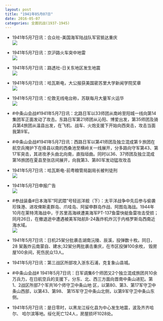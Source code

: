 ```yaml
---
layout: post
title: "1941年05月07日"
date: 2016-05-07
categories: 全面抗战(1937-1945)
---
```


<meta name="referrer" content="no-referrer" />

- 1941年5月7日讯：合众社-美国海军陆战队军官抵达重庆 <br/><img src="https://ww2.sinaimg.cn/large/aca367d8jw1f3n7tqw7aej20cs06xdh6.jpg" />

- 1941年5月7日讯：京沪路火车突中地雷 <br/><img src="https://ww3.sinaimg.cn/large/aca367d8jw1f3n63hvxqsj206y07cq3n.jpg" />

- 1941年5月7日讯：路透社-日关东地区发生地震 <br/><img src="https://ww2.sinaimg.cn/large/aca367d8jw1f3n4ddt36nj20ai072wfi.jpg" />

- 1941年5月7日讯：哈瓦斯电，大公报获美国密苏里大学新闻学院奖章 <br/><img src="https://ww4.sinaimg.cn/large/aca367d8jw1f3n2mwifr7j209x0783zo.jpg" />

- 1941年5月7日讯：伦敦无线电台称，苏联每月大量军火运华 <br/><img src="https://ww2.sinaimg.cn/large/aca367d8jw1f3mxfmwpujj205s06raal.jpg" />

- #中条山会战#1941年5月7日讯：北路日军以33师团从南岭至阳城一线向第14集团军正面发动了攻击。东路日军第21师团从沁阳、博爱出发，第35师团及骑兵第4旅团从温县出发，在飞机、战车、火炮支援下开始向西突击，攻击当面我第9军。 

- #中条山会战#1941年5月7日讯：西路日军以第41师团及独立混成第９旅团在航空兵掩护下在绛县以南的西桑池至横岭关一线展开，分多路向守军第43、第17军突击，其进攻矛头由北向南，直指垣曲。同时以36、37师团及独立混成第16旅团在夏县至张店间展开，向我第3、第80军发动猛攻攻击 

- 1941年5月7日讯：哈瓦斯电-前粤粮管局副局长被判徒刑 <br/><img src="https://ww3.sinaimg.cn/large/aca367d8jw1f3moroftewj206a076wf3.jpg" />

- 1941年5月7日申报广告 <br/><img src="https://ww4.sinaimg.cn/large/aca367d8jw1f3mn18vd7uj20pc0hetcp.jpg" />

- #参战装备#日本海军“阿武隈”号轻巡洋舰（下）：太平洋战争中先后参与偷袭珍珠港、进攻俾斯麦群岛、爪哇岛、阿留申群岛作战、阿图岛海战。1944年10月在莱特湾海战中，于苏里高海峡遭美海军PT-137鱼雷快艇鱼雷攻击受损；同月26日，在撤退途中遭遇被美军陆航B-24轰炸机炸沉于内格罗斯岛西南近海水域。 <br/><img src="https://ww3.sinaimg.cn/large/aca367d8jw1f3mlaj5bqzj20ci0iv41k.jpg" />

- 1941年5月7日讯：日机25架分批袭击湖南沅陵、辰溪，投弹数十枚。同日，28 架轰炸云南蒙自、建水;32架分两批袭击重庆，在市区投弹100余枚， 毁房屋100余间，死伤民众13人。 

- 1941年5月7日讯：第三战区所部攻入浙东石浦，克复象山县城。 

- #中条山会战# 1941年5月7日讯：日军调集6个师团又2个独立混成旅团共10余万兵力，在日航空兵的支援下，分东、北、西三方面向晋南中条山进犯。第1、2战区所部7个军共16个师守卫中条山地 区，以第80、第3、第17军守卫中条山西部，以第43、第98、 第15军守卫中条山北侧，以第9军守卫中条山东侧。 

- 1941年5月7日讯：是日零时，以黑龙江绥化县为中心发生地震，波及齐齐哈尔、 哈尔滨等地。绥化死亡124人，房屋损坏1028处。 

